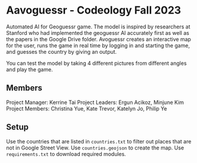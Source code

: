 # Aavoguessr - Codeology Fall 2023

Automated AI for Geoguessr game. The model is inspired by researchers at Stanford who had implemented the geoguessr AI accurately first as well as the papers in the Google Drive folder. Avoguessr creates an interactive map for the user, runs the game in real time by logging in and starting the game, and guesses the country by giving an output.

You can test the model by taking 4 different pictures from different angles and play the game.

## Members
Project Manager: Kerrine Tai
Project Leaders: Ergun Acikoz, Minjune Kim
Project Members: Christina Yue, Kate Trevor, Katelyn Jo, Philip Ye

## Setup
Use the countries that are listed in `countries.txt` to filter out places that are not in Google Street View. Use `countries.geojson` to create the map. Use `requirements.txt` to download required modules.
